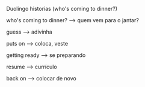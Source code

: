 <p>Duolingo historias (who's coming to dinner?)</p>
<p>who's coming to dinner? --> quem vem para o jantar?</p>
<p>guess --> adivinha</p>
<p>puts on --> coloca, veste</p>
<p>getting ready --> se preparando</p>
<p>resume --> currículo</p>
<p>back on --> colocar de novo</p>
